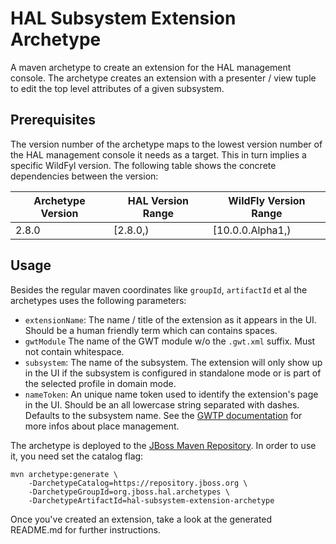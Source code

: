 # HAL Subsystem Extension Archetype

A maven archetype to create an extension for the HAL management console. The archetype creates an extension with a presenter / view tuple to edit the top level attributes of a given subsystem. 

## Prerequisites

The version number of the archetype maps to the lowest version number of the HAL management console it needs as a target. This in turn implies a specific WildFyl version. The following table shows the concrete dependencies between the version:  
  
| Archetype Version | HAL Version Range | WildFly Version Range |
|-------------------|-------------------|-----------------------|
| 2.8.0             | [2.8.0,)          | [10.0.0.Alpha1,)      |

## Usage

Besides the regular maven coordinates like `groupId`, `artifactId` et al the archetypes uses the following parameters:

- `extensionName`: The name / title of the extension as it appears in the UI. Should be a human friendly term which can contains spaces. 
- `gwtModule` The name of the GWT module w/o the `.gwt.xml` suffix. Must not contain whitespace. 
- `subsystem`: The name of the subsystem. The extension will only show up in the UI if the subsystem is configured in standalone mode or is part of the selected profile in domain mode. 
- `nameToken`: An unique name token used to identify the extension's page in the UI. Should be an all lowercase string separated with dashes. Defaults to the subsystem name. See the [GWTP documentation](http://dev.arcbees.com/gwtp/features/PlaceManager.html) for more infos about place management.
 
The archetype is deployed to the [JBoss Maven Repository](https://repository.jboss.org). In order to use it, you need set the catalog flag: 

```
mvn archetype:generate \
    -DarchetypeCatalog=https://repository.jboss.org \
    -DarchetypeGroupId=org.jboss.hal.archetypes \
    -DarchetypeArtifactId=hal-subsystem-extension-archetype
```

Once you've created an extension, take a look at the generated README.md for further instructions.
